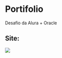 # Portifolio
Desafio da Alura + Oracle

## Site:
<a href="https://wollace-buarque.github.io/Portifolio/" target="_blank"> 
  <img src="https://github.com/Wollace-Buarque/Portifolio/blob/main/assets/images/page.gif?raw=true">
<a/>
